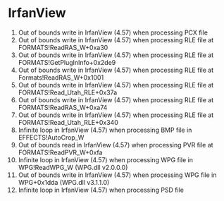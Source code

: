 # IrfanView

1. Out of bounds write in IrfanView (4.57) when processing PCX file
2. Out of bounds write in IrfanView (4.57) when processing RLE file at FORMATS!ReadRAS_W+0xa30
3. Out of bounds write in IrfanView (4.57) when processing RLE file at FORMATS!GetPlugInInfo+0x2de9
4. Out of bounds write in IrfanView (4.57) when processing RLE file at Formats!ReadRAS_W+0x1001
5. Out of bounds write in IrfanView (4.57) when processing RLE file at FORMATS!Read_Utah_RLE+0x37a
6. Out of bounds write in IrfanView (4.57) when processing RLE file at FORMATS!ReadRAS_W+0xa74
7. Out of bounds write in IrfanView (4.57) when processing RLE file at FORMATS!Read_Utah_RLE+0x340
8. Infinite loop in IrfanView (4.57) when processing BMP file in EFFECTS!AutoCrop_W
9. Out of bounds read in IrfanView (4.57) when processing PVR file at FORMATS!ReadPVR_W+0xfa
10. Infinite loop in IrfanView (4.57) when processing WPG file in WPG!ReadWPG_W (WPG.dll v2.0.0.0)
11. Out of bounds write in IrfanView (4.57) when processing WPG file in WPG+0x1dda (WPG.dll v3.1.1.0)
10. Infinite loop in IrfanView (4.57) when processing PSD file
